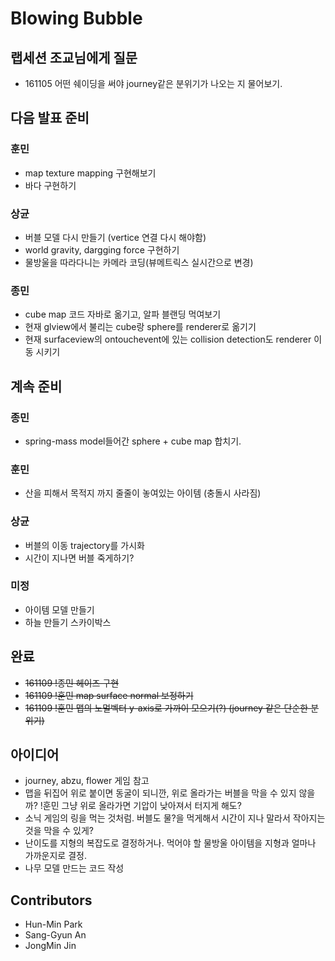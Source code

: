 # Blowing Bubble

## 랩세션 조교님에게 질문
* 161105 어떤 쉐이딩을 써야 journey같은 분위기가 나오는 지 물어보기.

## 다음 발표 준비

### 훈민 
* map texture mapping 구현해보기
* 바다 구현하기

### 상균
* 버블 모델 다시 만들기 (vertice 연결 다시 해야함)
* world gravity, dargging force 구현하기
* 물방울을 따라다니는 카메라 코딩(뷰메트릭스 실시간으로 변경)

### 종민
* cube map 코드 자바로 옮기고, 알파 블랜딩 먹여보기
* 현재 glview에서 불리는 cube랑 sphere를 renderer로 옮기기
* 현재 surfaceview의 ontouchevent에 있는 collision detection도 renderer 이동 시키기

## 계속 준비
### 종민
* spring-mass model들어간 sphere + cube map 합치기. 

### 훈민
* 산을 피해서 목적지 까지 줄줄이 놓여있는 아이템 (충돌시 사라짐)

### 상균
* 버블의 이동 trajectory를 가시화
* 시간이 지나면 버블 죽게하기? 

### 미정
* 아이템 모델 만들기
* 하늘 만들기 스카이박스

## 완료
* ~~161109 !종민 헤이즈 구현~~ 
* ~~161109 !훈민 map surface normal 보정하기~~
* ~~161109 !훈민 맵의 노멀벡터 y-axis로 가까이 모으기(?) (journey 같은 단순한 분위기)~~

## 아이디어
* journey, abzu, flower 게임 참고
* 맵을 뒤집어 위로 붙이면 동굴이 되니깐, 위로 올라가는 버블을 막을 수 있지 않을까? !훈민 그냥 위로 올라가면 기압이 낮아져서 터지게 해도?
* 소닉 게임의 링을 먹는 것처럼. 버블도 물?을 먹게해서 시간이 지나 말라서 작아지는 것을 막을 수 있게?
* 난이도를 지형의 복잡도로 결정하거나. 먹어야 할 물방울 아이템을 지형과 얼마나 가까운지로 결정.
* 나무 모델 만드는 코드 작성

## Contributors
* Hun-Min Park
* Sang-Gyun An
* JongMin Jin
